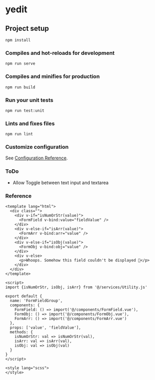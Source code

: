 # yedit

## Project setup
```
npm install
```

### Compiles and hot-reloads for development
```
npm run serve
```

### Compiles and minifies for production
```
npm run build
```

### Run your unit tests
```
npm run test:unit
```

### Lints and fixes files
```
npm run lint
```

### Customize configuration
See [Configuration Reference](https://cli.vuejs.org/config/).

### ToDo

- Allow Toggle between text input and textarea


### Reference

```
<template lang="html">
  <div class="">
    <div v-if="isNumOrStr(value)">
      <FormField v-bind:value="fieldValue" />
    </div>
    <div v-else-if="isArr(value)">
      <FormArr v-bind:arr="value" />
    </div>
    <div v-else-if="isObj(value)">
      <FormObj v-bind:obj="value" />
    </div>
    <div v-else>
      <p>Whoops. Somehow this field couldn't be displayed 🤷‍</p>
    </div>
  </div>
</template>

<script>
import {isNumOrStr, isObj, isArr} from '@/services/Utility.js'

export default {
  name: 'FormFieldGroup',
  components: {
    FormField: () => import('@/components/FormField.vue'),
    FormObj: () => import('@/components/FormObj.vue'),
    FormArr: () => import('@/components/FormArr.vue')
  },
  props: ['value', 'fieldValue'],
  methods: {
    isNumOrStr: val => isNumOrStr(val),
    isArr: val => isArr(val),
    isObj: val => isObj(val)
  }
}
</script>

<style lang="scss">
</style>
```
